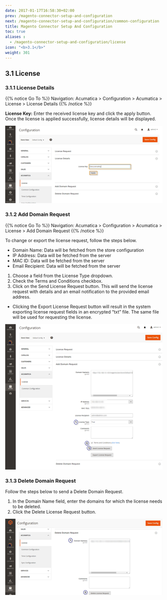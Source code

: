 ```yaml
---
date: 2017-01-17T16:58:30+02:00
prev: /magento-connector-setup-and-configuration
next: /magento-connector-setup-and-configuration/common-configuration
title: Magento Connector Setup And Configuration
toc: true
aliases :
  - /magento-connector-setup-and-configuration/license
icon: "<b>3.1</b>"
weight: 301
---
```


## 3.1 License

### 3.1.1 License Details

{{% notice Go To %}}
Navigation: Acumatica > Configuration > Acumatica > License > License Details
{{% /notice %}}

**License Key:** Enter the received license key and click the apply button. Once the license is applied successfully, license details will be displayed.

![license-details](images/license-details.png?classes=shadow)

### 3.1.2 Add Domain Request

{{% notice Go To %}}
Navigation: Acumatica > Configuration > Acumatica > License > Add Domain Request
{{% /notice %}}

<p>To change or export the license request, follow the steps below.</p>

* Domain Name: Data will be fetched from the store configuration
* IP Address: Data will be fetched from the server
* MAC ID: Data will be fetched from the server
* Email Recipient: Data will be fetched from the server

1.	Choose a field from the License Type dropdown.
2.	Check the Terms and Conditions checkbox.
3.	Click on the Send License Request button. This will send the license request with details and an email notification to the provided email address.

*	Clicking the Export License Request button will result in the system exporting license request fields in an encrypted “txt” file. The same file will be used for requesting the license.

![add-domain-request](images/add-domain-request.png?classes=shadow)

### 3.1.3 Delete Domain Request

<p> Follow the steps below to send a Delete Domain Request. </p>

1.	In the Domain Name field, enter the domains for which the license needs to be deleted.
2.	Click the Delete License Request button.

![delete-domain-request](images/delete-domain-request.png?classes=shadow)

